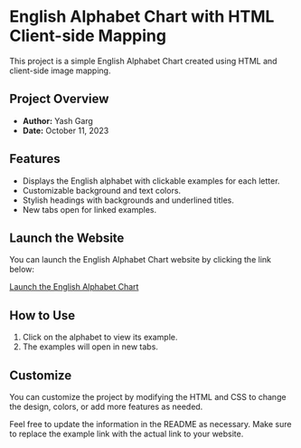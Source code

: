 # English Alphabet Chart with HTML Client-side Mapping

This project is a simple English Alphabet Chart created using HTML and client-side image mapping.

## Project Overview

- **Author:** Yash Garg
- **Date:** October 11, 2023

## Features

- Displays the English alphabet with clickable examples for each letter.
- Customizable background and text colors.
- Stylish headings with backgrounds and underlined titles.
- New tabs open for linked examples.

## Launch the Website

You can launch the English Alphabet Chart website by clicking the link below:

[Launch the English Alphabet Chart](https://www.example.com/english-alphabet-chart.html)

## How to Use

1. Click on the alphabet to view its example.
2. The examples will open in new tabs.

## Customize

You can customize the project by modifying the HTML and CSS to change the design, colors, or add more features as needed.


Feel free to update the information in the README as necessary. Make sure to replace the example link with the actual link to your website.
